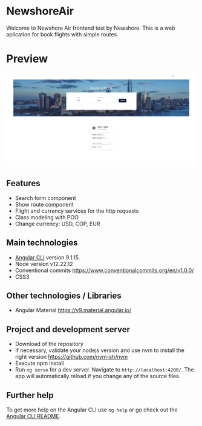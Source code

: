 # NewshoreAir

Welcome to Newshore Air frontend test by Newshore. This is a web aplication for book flights with simple routes.

# Preview

![preview of application](https://raw.githubusercontent.com/silvermachine777/newshore-air-frontend-test/main/src/assets/img/Preview.png)

## Features

- Search form component
- Show route component
- Flight and currency services for the http requests
- Class modeling with POO
- Change currency: USD, COP, EUR

## Main technologies

- [Angular CLI](https://github.com/angular/angular-cli) version 9.1.15.
- Node version v12.22.12
- Conventional commits https://www.conventionalcommits.org/en/v1.0.0/
- CSS3

## Other technologies / Libraries

- Angular Material https://v9.material.angular.io/ 

## Project and development server

- Download of the repository
- If necessary, validate your nodejs version and use nvm to install the right version https://github.com/nvm-sh/nvm
- Execute npm install
- Run `ng serve` for a dev server. Navigate to `http://localhost:4200/`. The app will automatically reload if you change any of the source files.

## Further help

To get more help on the Angular CLI use `ng help` or go check out the [Angular CLI README](https://github.com/angular/angular-cli/blob/master/README.md).


